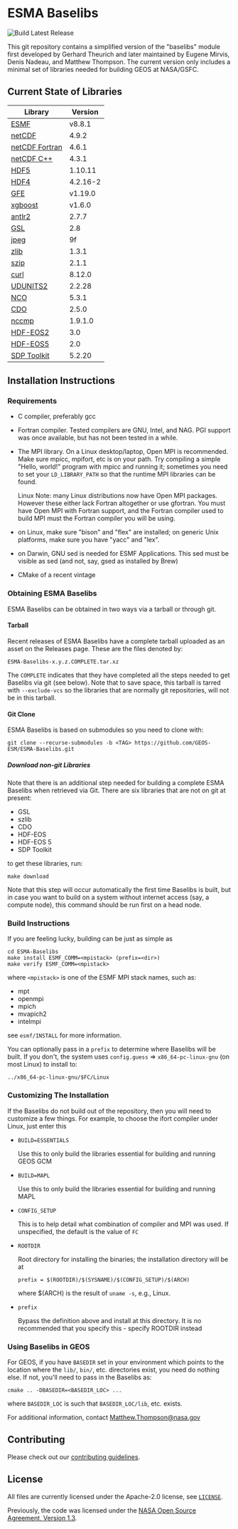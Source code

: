 # ESMA Baselibs

![Build Latest Release](https://github.com/GEOS-ESM/ESMA-Baselibs/workflows/Build%20Baselibs/badge.svg?event=release)

This git repository contains a simplified version of the "baselibs"
module first developed by Gerhard Theurich and later maintained by
Eugene Mirvis, Denis Nadeau, and Matthew Thompson. The current version
only includes a minimal set of libraries needed for building GEOS at
NASA/GSFC.

## Current State of Libraries

| Library                                                                  | Version      |
| ---                                                                      | ---          |
| [ESMF](https://github.com/esmf-org/esmf)                                 | v8.8.1       |
| [netCDF](https://github.com/Unidata/netcdf-c)                            | 4.9.2        |
| [netCDF Fortran](https://github.com/Unidata/netcdf-fortran)              | 4.6.1        |
| [netCDF C++](https://github.com/Unidata/netcdf-cxx4)                     | 4.3.1        |
| [HDF5](https://portal.hdfgroup.org/display/support)                      | 1.10.11      |
| [HDF4](https://portal.hdfgroup.org/display/support)                      | 4.2.16-2     |
| [GFE](https://github.com/Goddard-Fortran-Ecosystem/GFE)                  | v1.19.0      |
| [xgboost](https://github.com/dmlc/xgboost)                               | v1.6.0       |
| [antlr2](https://www.antlr2.org/)                                        | 2.7.7        |
| [GSL](https://www.gnu.org/software/gsl/)                                 | 2.8          |
| [jpeg](http://www.ijg.org/)                                              | 9f           |
| [zlib](http://www.zlib.net/)                                             | 1.3.1        |
| [szip](https://support.hdfgroup.org/doc_resource/SZIP/)                  | 2.1.1        |
| [curl](https://curl.haxx.se/)                                            | 8.12.0       |
| [UDUNITS2](https://github.com/GMAO-SI-Team/UDUNITS-2.git)                | 2.2.28       |
| [NCO](http://nco.sourceforge.net/)                                       | 5.3.1        |
| [CDO](https://code.mpimet.mpg.de/projects/cdo)                           | 2.5.0        |
| [nccmp](https://gitlab.com/remikz/nccmp)                                 | 1.9.1.0      |
| [HDF-EOS2](https://wiki.earthdata.nasa.gov/display/DAS)                  | 3.0          |
| [HDF-EOS5](https://wiki.earthdata.nasa.gov/display/DAS)                  | 2.0          |
| [SDP Toolkit](https://wiki.earthdata.nasa.gov/display/DAS)               | 5.2.20       |

## Installation Instructions

### Requirements

- C compiler, preferably gcc

- Fortran compiler. Tested compilers are GNU, Intel, and NAG.
  PGI support was once available, but has not been tested in a while.

- The MPI library. On a Linux desktop/laptop, Open MPI is recommended.
  Make sure mpicc, mpifort, etc is on your path. Try compiling a simple
  "Hello, world!" program with mpicc and running it; sometimes you need
  to set your `LD_LIBRARY_PATH` so that the runtime MPI libraries can be
  found.

  Linux Note: many Linux distributions now have Open MPI packages.
              However these either lack Fortran altogether or
              use gfortran. You must have Open MPI with Fortran
              support, and the Fortran compiler used to build MPI
              must the Fortran compiler you will be using.

- on Linux, make sure "bison" and "flex" are installed; on generic Unix
  platforms, make sure you have "yacc" and "lex".

- on Darwin, GNU sed is needed for ESMF Applications. This sed must be
  visible as sed (and not, say, gsed as installed by Brew)

- CMake of a recent vintage

### Obtaining ESMA Baselibs

ESMA Baselibs can be obtained in two ways via a tarball or through git.

#### Tarball

Recent releases of ESMA Baselibs have a complete tarball uploaded as an
asset on the Releases page. These are the files denoted by:
```
ESMA-Baselibs-x.y.z.COMPLETE.tar.xz
```

The `COMPLETE` indicates that they have completed all the steps needed
to get Baselibs via git (see below). Note that to save space, this
tarball is tarred with `--exclude-vcs` so the libraries that are
normally git repositories, will not be in this tarball.

#### Git Clone

ESMA Baselibs is based on submodules so you need to clone with:

```
git clone --recurse-submodules -b <TAG> https://github.com/GEOS-ESM/ESMA-Baselibs.git
```

##### Download non-git Libraries

Note that there is an additional step needed for building a complete
ESMA Baselibs when retrieved via Git. There are six libraries that are not on git at present:

* GSL
* szlib
* CDO
* HDF-EOS
* HDF-EOS 5
* SDP Toolkit

to get these libraries, run:
```
make download
```
Note that this step will occur automatically the first time Baselibs is
built, but in case you want to build on a system without internet
access (say, a compute node), this command should be run first on a head
node.

### Build Instructions

If you are feeling lucky, building can be just as simple as

```
cd ESMA-Baselibs
make install ESMF_COMM=<mpistack> (prefix=<dir>)
make verify ESMF_COMM=<mpistack>
```
where `<mpistack>` is one of the ESMF MPI stack names, such as:

- mpt
- openmpi
- mpich
- mvapich2
- intelmpi

see `esmf/INSTALL` for more information.

You can optionally pass in a `prefix` to determine where Baselibs will
be built. If you don't, the system uses `config.guess` =>
`x86_64-pc-linux-gnu` (on most Linux) to install to:
```
../x86_64-pc-linux-gnu/$FC/Linux
```

### Customizing The Installation

If the Baselibs do not build out of the repository, then you will
need to customize a few things. For example, to choose the ifort
compiler under Linux, just enter this

- `BUILD=ESSENTIALS`

  Use this to only build the libraries essential for building and
  running GEOS GCM

- `BUILD=MAPL`

  Use this to only build the libraries essential for building and
  running MAPL

- `CONFIG_SETUP`

  This is to help detail what combination of compiler and
  MPI was used. If unspecified, the default is the value
  of `FC`

- `ROOTDIR`

  Root directory for installing the binaries; the installation directory
  will be at

  ```
  prefix = $(ROOTDIR)/$(SYSNAME)/$(CONFIG_SETUP)/$(ARCH)
  ```

  where $(ARCH) is the result of `uname -s`, e.g., Linux.

- `prefix`

  Bypass the definition above and install at this directory. It is no
  recommended that you specify this - specify ROOTDIR instead

### Using Baselibs in GEOS

For GEOS, if you have `BASEDIR` set in your environment which points to the location where
the `lib/`, `bin/`, etc. directories exist, you need do nothing else.
If not, you'll need to pass in the Baselibs as:

```
cmake .. -DBASEDIR=<BASEDIR_LOC> ...
```
where `BASEDIR_LOC` is such that `BASEDIR_LOC/lib`, etc. exists.

For additional information, contact Matthew.Thompson@nasa.gov


## Contributing

Please check out our [contributing guidelines](CONTRIBUTING.md).

## License

All files are currently licensed under the Apache-2.0 license, see [`LICENSE`](LICENSE).

Previously, the code was licensed under the [NASA Open Source Agreement, Version 1.3](LICENSE-NOSA).
